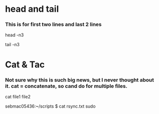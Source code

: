 # head and tail

### This is for first two lines and last 2 lines

head -n3 <file-name>

tail -n3 <file-name>

# Cat & Tac

### Not sure why this is such big news, but I never thought about it. cat = concatenate, so cand do for multiple files.

cat file1 file2 

sebmac05436:~/scripts $ cat rsync.txt sudo
